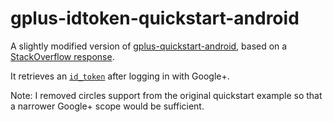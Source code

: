 gplus-idtoken-quickstart-android
================================

A slightly modified version of [gplus-quickstart-android](https://github.com/googleplus/gplus-quickstart-android),
based on a [StackOverflow response](https://stackoverflow.com/questions/17547019/calling-this-from-your-main-thread-can-lead-to-deadlock-and-or-anrs-while-getti/17547891#17547891).

It retrieves an [`id_token`](https://developers.google.com/accounts/docs/CrossClientAuth) after logging in with Google+.

Note: I removed circles support from the original quickstart example so that a narrower Google+ scope would be sufficient.
